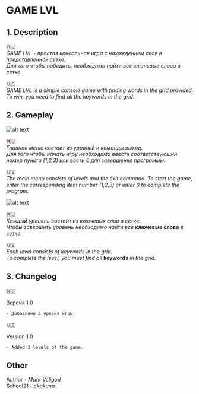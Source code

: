 # GAME LVL 
## 1. Description 
:ru:  
_GAME LVL - простая консольная игра с нахождением слов в представленной сетке.  
Для того чтобы победить, необходимо найти все ключевые слова в сетке._
  
:us:  
_GAME LVL is a simple console game with finding words in the grid provided.
To win, you need to find all the keywords in the grid._

## 2. Gameplay  
![alt text](https://s297iva.storage.yandex.net/rdisk/37af134d6cd44042137cd1644b9bfefbba47c30855bcb4dce03c31b57653ab26/5e83a260/6GEfPPB5TxaxBhFkj-GPLuk5qzr4RWTHgfYJGY1hJRwvETJyJKk1W7NyZTgO3evi0nUe4azlgLOHaXcE_wFlXg==?uid=316309876&filename=1.png&disposition=inline&hash=&limit=0&content_type=image%2Fpng&owner_uid=316309876&fsize=5142&hid=41587e05fc1c8e5b07a79e1d1742c065&media_type=image&tknv=v2&etag=787e00d6b26ef1f27b209c80bc89416f&rtoken=yNj9bGZhNo4r&force_default=yes&ycrid=na-f8fa077e225c07b4ad7ed29fe6343568-downloader23e&ts=5a22c14655800&s=ca7d8d7938ec1608d3dcdbc4b8ed97e9b70876308c47ab861cb83a7d1e2c5c43&pb=U2FsdGVkX1-HXkq7nyaVL7E5lCvnNEMxpTTVzOVaOMvqfNkeildEVKrZP-pm8Zuvv2DEtiy6u2ZKpr_ZRecWK86TYEDacABo9fRBYU0z7gY)  
  
:ru:  
_Главное меню состоит из уровней и команды выход._  
_Для того чтобы начать игру необходимо ввести соответствующий номер пункта (1,2,3) или вести 0 для завершения программы._  
  
:us:  
_The main menu consists of levels and the exit command._
_To start the game, enter the corresponding item number (1,2,3) or enter 0 to complete the program._  

![alt text](https://s207iva.storage.yandex.net/rdisk/943bb77d02b135f66f2134b4083e116686f26c752f6189da2ee78e675d753832/5e83a644/6GEfPPB5TxaxBhFkj-GPLgYv0kNms2ePokah9LAbCh0MjAFRIw8W-euLIsz2xa5hAKOlBicf-mFDavs0CuJqyw==?uid=316309876&filename=2.png&disposition=inline&hash=&limit=0&content_type=image%2Fpng&owner_uid=316309876&fsize=5633&hid=58d12b18f68dc9c85673eff7e22c5e07&media_type=image&tknv=v2&etag=feffe4f573e3db8707fef756134a8fbf&rtoken=qLYhwh9mXZWZ&force_default=yes&ycrid=na-d08d1c3bae111a8bfa2ab62ead8d22f5-downloader14e&ts=5a22c4fc31900&s=42183af7e18265b2dad9beaa19a342b9577af8005d9a76430c4be0e589fea1f9&pb=U2FsdGVkX1-Uo31-IdYUmTV3JOhsPYkVpVbAkEBp3FFVMsPZC7Vdez3kTwL-Z38SQ2qRVOgZZ9knuXbJbWmh77G5vM6Av9vh4X9-1lJPLSE) 
  
:ru:  
_Каждый уровень состоит из ключевых слов в сетке.  
Чтобы завершить уровень необходимо найти все_ **ключевые слова** _в сетке._  
  
:us:  
_Each level consists of keywords in the grid.  
To complete the level, you must find all_ **keywords** _in the grid._  
  
## 3. Changelog
  
:ru:  
  
Версия 1.0  
```
- Добавлено 3 уровня игры.  
```
  
  
:us:  
  
Version 1.0  
```
- Added 3 levels of the game.  
```
  
  
## Other  
  
Author - _Mark Veligod_  
School21 - _ckakuna_
